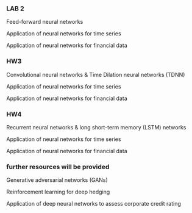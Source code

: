 ### LAB 2
Feed-forward neural networks 

Application of neural networks for time series

Application of neural networks for financial data 

### HW3
Convolutional neural networks & Time Dilation neural networks (TDNN)

Application of neural networks for time series

Application of neural networks for financial data 

### HW4
Recurrent neural networks & long short-term memory (LSTM) networks

Application of neural networks for time series

Application of neural networks for financial data 

### further resources will be provided

Generative adversarial networks (GANs)

Reinforcement learning for deep hedging

Application of deep neural networks to assess corporate credit rating	
